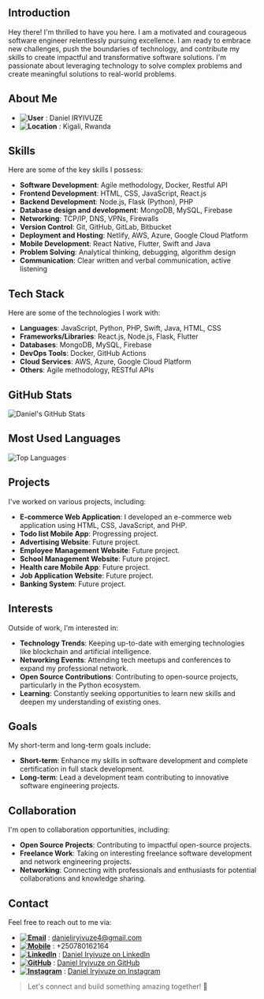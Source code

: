 ## Introduction
Hey there! I'm thrilled to have you here. I am a motivated and courageous software engineer relentlessly pursuing excellence. I am ready to embrace new challenges, push the boundaries of technology, and contribute my skills to create impactful and transformative software solutions. I'm passionate about leveraging technology to solve complex problems and create meaningful solutions to real-world problems.

## About Me
- **![User](https://img.shields.io/badge/User-000000?style=flat-square&logo=user&logoColor=white)** : Daniel IRYIVUZE
- **![Location](https://img.shields.io/badge/Location-000000?style=flat-square&logo=google-maps&logoColor=white)** : Kigali, Rwanda

## Skills
Here are some of the key skills I possess:

- **Software Development**: Agile methodology, Docker, Restful API
- **Frontend Development**: HTML, CSS, JavaScript, React.js
- **Backend Development**: Node.js, Flask (Python), PHP
- **Database design and development**: MongoDB, MySQL, Firebase
- **Networking**: TCP/IP, DNS, VPNs, Firewalls
- **Version Control**: Git, GitHub, GitLab, Bitbucket
- **Deployment and Hosting**: Netlify, AWS, Azure, Google Cloud Platform
- **Mobile Development**: React Native, Flutter, Swift and Java
- **Problem Solving**: Analytical thinking, debugging, algorithm design
- **Communication**: Clear written and verbal communication, active listening

## Tech Stack
Here are some of the technologies I work with:

- **Languages**: JavaScript, Python, PHP, Swift, Java, HTML, CSS
- **Frameworks/Libraries**: React.js, Node.js, Flask, Flutter
- **Databases**: MongoDB, MySQL, Firebase
- **DevOps Tools**: Docker, GitHub Actions
- **Cloud Services**: AWS, Azure, Google Cloud Platform
- **Others**: Agile methodology, RESTful APIs

## GitHub Stats
![Daniel's GitHub Stats](https://github-readme-stats.vercel.app/api?username=Daniel-IRYIVUZE&show_icons=true&theme=light)

## Most Used Languages
![Top Languages](https://github-readme-stats.vercel.app/api/top-langs/?username=Daniel-IRYIVUZE&layout=compact&theme=light)

## Projects
I've worked on various projects, including:
- **E-commerce Web Application**: I developed an e-commerce web application using HTML, CSS, JavaScript, and PHP.
- **Todo list Mobile App**: Progressing project.
- **Advertising Website**: Future project.
- **Employee Management Website**: Future project.
- **School Management Website**: Future project.
- **Health care Mobile App**: Future project.
- **Job Application Website**: Future project.
- **Banking System**: Future project.

## Interests
Outside of work, I'm interested in:
- **Technology Trends**: Keeping up-to-date with emerging technologies like blockchain and artificial intelligence.
- **Networking Events**: Attending tech meetups and conferences to expand my professional network.
- **Open Source Contributions**: Contributing to open-source projects, particularly in the Python ecosystem.
- **Learning**: Constantly seeking opportunities to learn new skills and deepen my understanding of existing ones.

## Goals
My short-term and long-term goals include:
- **Short-term**: Enhance my skills in software development and complete certification in full stack development.
- **Long-term**: Lead a development team contributing to innovative software engineering projects.

## Collaboration
I'm open to collaboration opportunities, including:
- **Open Source Projects**: Contributing to impactful open-source projects.
- **Freelance Work**: Taking on interesting freelance software development and network engineering projects.
- **Networking**: Connecting with professionals and enthusiasts for potential collaborations and knowledge sharing.

## Contact
Feel free to reach out to me via:
- **[![Email](https://img.shields.io/badge/Email-D14836?style=flat-square&logo=Gmail&logoColor=white)](https://www.instagram.com/iry_daniel/)** : danieliryivuze4@gmail.com
- **[![Mobile](https://img.shields.io/badge/Mobile-000000?style=flat-square&logo=mobile&logoColor=white)](https://www.linkedin.com/in/daniel-iryivuze-992141278/)** : +250780162164
- **[![LinkedIn](https://img.shields.io/badge/-LinkedIn-0077B5?style=flat-square&logo=LinkedIn&logoColor=white)](https://www.linkedin.com/in/daniel-iryivuze-992141278/)** : [Daniel Iryivuze on LinkedIn](https://www.linkedin.com/in/daniel-iryivuze-992141278/)
- **[![GitHub](https://img.shields.io/badge/-GitHub-181717?style=flat-square&logo=GitHub&logoColor=white)](https://github.com/Daniel-IRYIVUZE)** : [Daniel Iryivuze on GitHub](https://github.com/Daniel-IRYIVUZE)
- **[![Instagram](https://img.shields.io/badge/-Instagram-833AB4?style=flat-square&logo=Instagram&logoColor=white)](https://www.instagram.com/iry_daniel/)** : [Daniel Iryivuze on Instagram](https://www.instagram.com/iry_daniel/)

> Let's connect and build something amazing together! 🚀
